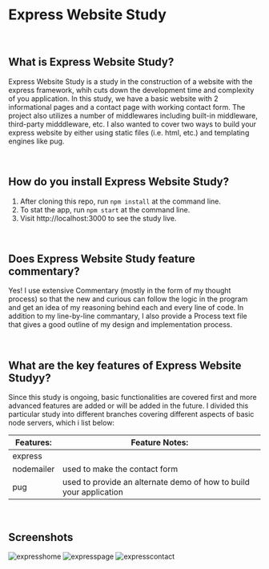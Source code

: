 # Express Website Study

<br>

## What is Express Website Study?
Express Website Study is a study in the construction of a website with the express framework, whih cuts down the development time and complexity of you application.  In this study, we have a basic website with 2 informational pages and a contact page with working contact form.  The project also utilizes a number of middlewares including built-in middleware, third-party midddleware, etc.  I also wanted to cover two ways to build your express website by either using static files (i.e. html, etc.) and templating engines like pug.

<br>

## How do you install Express Website Study?
1. After cloning this repo, run ```npm install``` at the command line.
2. To stat the app, run ```npm start``` at the command line.
3. Visit http://localhost:3000 to see the study live.

<br>

## Does Express Website Study feature commentary?
Yes! I use extensive Commentary (mostly in the form of my thought process) so that the new and curious can follow the logic in the program and get an idea of my reasoning behind each and every line of code.  In addition to my line-by-line commantary, I also provide a Process text file that gives a good outline of my design and implementation process. 

<br>

## What are the key features of Express Website Studyy?
Since this study is ongoing, basic functionalities are covered first and more advanced features are added or will be added in the future.  I divided this particular study into different branches covering different aspects of basic node servers, which i list below:


| **Features:**                            | **Feature Notes:**                             |
| ---------------------------------------- | ----------------------------------------------|
| express                             |                 |
| nodemailer                             |  used to make the contact form               |
| pug                           |  used to provide an alternate demo of how to build your application             |



<br>

## Screenshots
![expresshome](https://user-images.githubusercontent.com/37447586/61988965-c50b5c00-afdd-11e9-8069-1bf0ee2fea95.png)
![expresspage](https://user-images.githubusercontent.com/37447586/61988966-c50b5c00-afdd-11e9-9447-28c4815c053c.png)
![expresscontact](https://user-images.githubusercontent.com/37447586/61988967-c50b5c00-afdd-11e9-8b42-5e888135863b.png)
